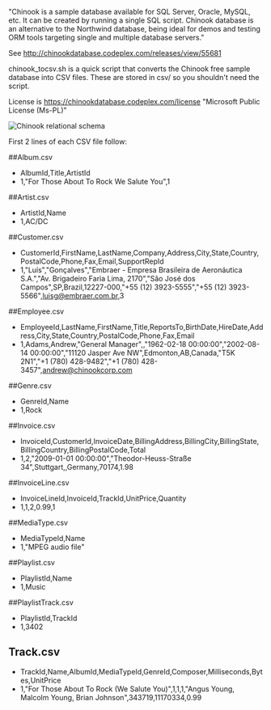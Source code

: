 "Chinook is a sample database available for SQL Server, Oracle, MySQL, etc. It can be created by running a single SQL script. 
Chinook database is an alternative to the Northwind database, being ideal for demos and testing ORM tools 
targeting single and multiple database servers."

See http://chinookdatabase.codeplex.com/releases/view/55681

chinook_tocsv.sh is a quick script that converts the Chinook free sample database
into CSV files. These are stored in csv/ so you shouldn't need the script.

License is https://chinookdatabase.codeplex.com/license "Microsoft Public License (Ms-PL)"

![Chinook relational schema](https://raw.githubusercontent.com/w3c/csvw/gh-pages/examples/tests/scenarios/chinook/ChinookSchema.PNG "Chinook schema")

First 2 lines of each CSV file follow: 

##Album.csv
* AlbumId,Title,ArtistId
* 1,"For Those About To Rock We Salute You",1

##Artist.csv
* ArtistId,Name
* 1,AC/DC

##Customer.csv
* CustomerId,FirstName,LastName,Company,Address,City,State,Country,PostalCode,Phone,Fax,Email,SupportRepId
* 1,"Luís","Gonçalves","Embraer - Empresa Brasileira de Aeronáutica S.A.","Av. Brigadeiro Faria Lima, 2170","São José dos Campos",SP,Brazil,12227-000,"+55 (12) 3923-5555","+55 (12) 3923-5566",luisg@embraer.com.br,3

##Employee.csv
* EmployeeId,LastName,FirstName,Title,ReportsTo,BirthDate,HireDate,Address,City,State,Country,PostalCode,Phone,Fax,Email
* 1,Adams,Andrew,"General Manager",,"1962-02-18 00:00:00","2002-08-14 00:00:00","11120 Jasper Ave NW",Edmonton,AB,Canada,"T5K 2N1","+1 (780) 428-9482","+1 (780) 428-3457",andrew@chinookcorp.com

##Genre.csv
* GenreId,Name
* 1,Rock

##Invoice.csv
* InvoiceId,CustomerId,InvoiceDate,BillingAddress,BillingCity,BillingState,BillingCountry,BillingPostalCode,Total
* 1,2,"2009-01-01 00:00:00","Theodor-Heuss-Straße 34",Stuttgart,,Germany,70174,1.98

##InvoiceLine.csv
* InvoiceLineId,InvoiceId,TrackId,UnitPrice,Quantity
* 1,1,2,0.99,1

##MediaType.csv
* MediaTypeId,Name
* 1,"MPEG audio file"

##Playlist.csv
* PlaylistId,Name
* 1,Music

##PlaylistTrack.csv
* PlaylistId,TrackId
* 1,3402

## Track.csv
* TrackId,Name,AlbumId,MediaTypeId,GenreId,Composer,Milliseconds,Bytes,UnitPrice
* 1,"For Those About To Rock (We Salute You)",1,1,1,"Angus Young, Malcolm Young, Brian Johnson",343719,11170334,0.99
